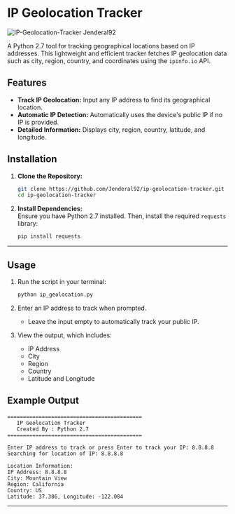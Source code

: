 # IP Geolocation Tracker  

![IP-Geolocation-Tracker Jenderal92](https://github.com/user-attachments/assets/3cbc41f3-7942-4807-96cb-dd778922e9af)


A Python 2.7 tool for tracking geographical locations based on IP addresses. This lightweight and efficient tracker fetches IP geolocation data such as city, region, country, and coordinates using the `ipinfo.io` API.

## Features  
- **Track IP Geolocation:** Input any IP address to find its geographical location.  
- **Automatic IP Detection:** Automatically uses the device's public IP if no IP is provided.  
- **Detailed Information:** Displays city, region, country, latitude, and longitude.  

## Installation  

1. **Clone the Repository:**  
   ```bash
   git clone https://github.com/Jenderal92/ip-geolocation-tracker.git
   cd ip-geolocation-tracker
   ```

2. **Install Dependencies:**  
   Ensure you have Python 2.7 installed. Then, install the required `requests` library:  
   ```bash
   pip install requests
   ```

---

## Usage  

1. Run the script in your terminal:  
   ```bash
   python ip_geolocation.py
   ```

2. Enter an IP address to track when prompted.  
   - Leave the input empty to automatically track your public IP.  

3. View the output, which includes:  
   - IP Address  
   - City  
   - Region  
   - Country  
   - Latitude and Longitude  

## Example Output  

```plaintext
===========================================
   IP Geolocation Tracker
   Created By : Python 2.7
===========================================

Enter IP address to track or press Enter to track your IP: 8.8.8.8
Searching for location of IP: 8.8.8.8

Location Information:
IP Address: 8.8.8.8
City: Mountain View
Region: California
Country: US
Latitude: 37.386, Longitude: -122.084
```

---
